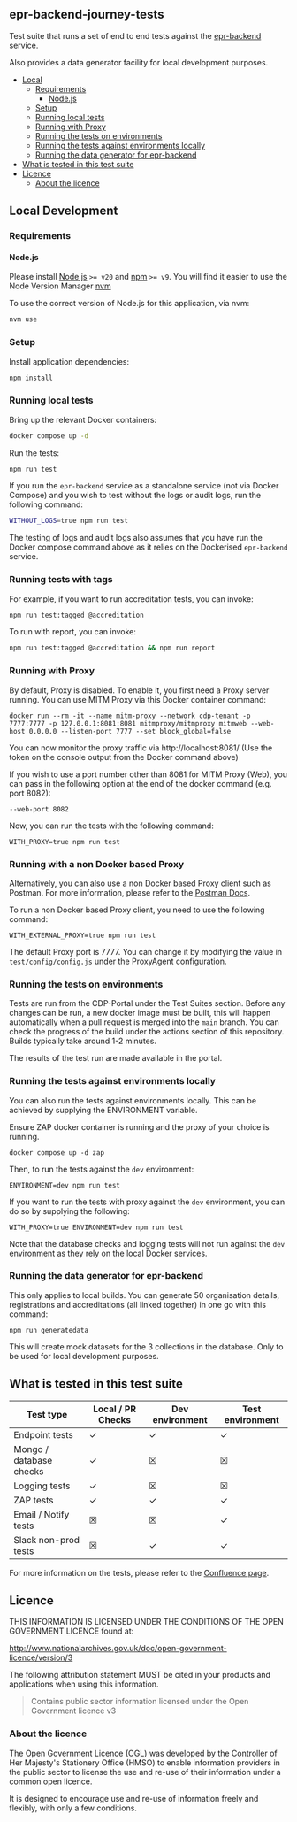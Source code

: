 ## epr-backend-journey-tests

Test suite that runs a set of end to end tests against the [epr-backend](https://github.com/DEFRA/epr-backend) service.

Also provides a data generator facility for local development purposes.

- [Local](#local)
  - [Requirements](#requirements)
    - [Node.js](#nodejs)
  - [Setup](#setup)
  - [Running local tests](#running-local-tests)
  - [Running with Proxy](#running-with-proxy)
  - [Running the tests on environments](#running-the-tests-on-environments)
  - [Running the tests against environments locally](#running-the-tests-against-environments-locally)
  - [Running the data generator for epr-backend](#running-the-data-generator-for-epr-backend)
- [What is tested in this test suite](#what-is-tested-in-this-test-suite)
- [Licence](#licence)
  - [About the licence](#about-the-licence)

## Local Development

### Requirements

#### Node.js

Please install [Node.js](http://nodejs.org/) `>= v20` and [npm](https://nodejs.org/) `>= v9`. You will find it
easier to use the Node Version Manager [nvm](https://github.com/creationix/nvm)

To use the correct version of Node.js for this application, via nvm:

```bash
nvm use
```

### Setup

Install application dependencies:

```bash
npm install
```

### Running local tests

Bring up the relevant Docker containers:

```bash
docker compose up -d
```

Run the tests:

```bash
npm run test
```

If you run the `epr-backend` service as a standalone service (not via Docker Compose) and you wish to test without the logs or audit logs, run the following command:

```bash
WITHOUT_LOGS=true npm run test
```

The testing of logs and audit logs also assumes that you have run the Docker compose command above as it relies on the Dockerised `epr-backend` service.

### Running tests with tags

For example, if you want to run accreditation tests, you can invoke:

```bash
npm run test:tagged @accreditation
```

To run with report, you can invoke:

```bash
npm run test:tagged @accreditation && npm run report
```

### Running with Proxy

By default, Proxy is disabled. To enable it, you first need a Proxy server running. You can use MITM Proxy via this Docker container command:

```
docker run --rm -it --name mitm-proxy --network cdp-tenant -p 7777:7777 -p 127.0.0.1:8081:8081 mitmproxy/mitmproxy mitmweb --web-host 0.0.0.0 --listen-port 7777 --set block_global=false
```

You can now monitor the proxy traffic via http://localhost:8081/ (Use the token on the console output from the Docker command above)

If you wish to use a port number other than 8081 for MITM Proxy (Web), you can pass in the following option at the end of the docker command (e.g. port 8082):

```
--web-port 8082
```

Now, you can run the tests with the following command:

```
WITH_PROXY=true npm run test
```

### Running with a non Docker based Proxy

Alternatively, you can also use a non Docker based Proxy client such as Postman. For more information, please refer to the [Postman Docs](https://learning.postman.com/docs/sending-requests/capturing-request-data/capture-with-proxy/).

To run a non Docker based Proxy client, you need to use the following command:

```
WITH_EXTERNAL_PROXY=true npm run test
```

The default Proxy port is 7777. You can change it by modifying the value in `test/config/config.js` under the ProxyAgent configuration.

### Running the tests on environments

Tests are run from the CDP-Portal under the Test Suites section. Before any changes can be run, a new docker image must be built, this will happen automatically when a pull request is merged into the `main` branch.
You can check the progress of the build under the actions section of this repository. Builds typically take around 1-2 minutes.

The results of the test run are made available in the portal.

### Running the tests against environments locally

You can also run the tests against environments locally. This can be achieved by supplying the ENVIRONMENT variable.

Ensure ZAP docker container is running and the proxy of your choice is running.

```
docker compose up -d zap
```

Then, to run the tests against the `dev` environment:

```
ENVIRONMENT=dev npm run test
```

If you want to run the tests with proxy against the `dev` environment, you can do so by supplying the following:

```
WITH_PROXY=true ENVIRONMENT=dev npm run test
```

Note that the database checks and logging tests will not run against the `dev` environment as they rely on the local Docker services.

### Running the data generator for epr-backend

This only applies to local builds. You can generate 50 organisation details, registrations and accreditations (all linked together) in one go with this command:

```
npm run generatedata
```

This will create mock datasets for the 3 collections in the database. Only to be used for local development purposes.

## What is tested in this test suite

| Test type               | Local / PR Checks | Dev environment | Test environment |
| ----------------------- | ----------------- | --------------- | ---------------- |
| Endpoint tests          | &check;           | &check;         | &check;          |
| Mongo / database checks | &check;           | &#x2612;        | &#x2612;         |
| Logging tests           | &check;           | &#x2612;        | &#x2612;         |
| ZAP tests               | &check;           | &check;         | &check;          |
| Email / Notify tests    | &#x2612;          | &#x2612;        | &check;          |
| Slack non-prod tests    | &#x2612;          | &check;         | &check;          |

For more information on the tests, please refer to the [Confluence page](https://eaflood.atlassian.net/wiki/spaces/MWR/pages/5912559719/EPR+RE+EX+Testing).

## Licence

THIS INFORMATION IS LICENSED UNDER THE CONDITIONS OF THE OPEN GOVERNMENT LICENCE found at:

<http://www.nationalarchives.gov.uk/doc/open-government-licence/version/3>

The following attribution statement MUST be cited in your products and applications when using this information.

> Contains public sector information licensed under the Open Government licence v3

### About the licence

The Open Government Licence (OGL) was developed by the Controller of Her Majesty's Stationery Office (HMSO) to enable
information providers in the public sector to license the use and re-use of their information under a common open
licence.

It is designed to encourage use and re-use of information freely and flexibly, with only a few conditions.
